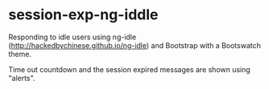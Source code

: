 session-exp-ng-iddle
====================

Responding to idle users using ng-idle (http://hackedbychinese.github.io/ng-idle) and  Bootstrap with a Bootswatch theme.

Time out countdown and the session expired messages are shown using "alerts".
